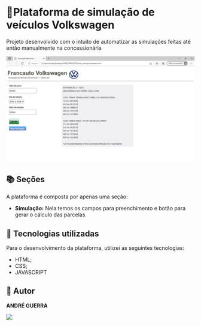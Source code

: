 # 🌈Plataforma de simulação de veículos Volkswagen

<div>

Projeto desenvolvido com o intuito de automatizar as simulações feitas até então manualmente na concessionária

<img src="https://github.com/AndreWar10/FrancautoVW/blob/master/2021-12-07.png"/>

## 📚 Seções
  A plataforma é composta por apenas uma seção:
  - <strong>Simulação:</strong> Nela temos os campos para preenchimento e botão para gerar o cálculo das parcelas.
   
## 💼 Tecnologias utilizadas
  Para o desenvolvimento da plataforma, utilizei as seguintes tecnologias:
  - HTML;
  - CSS;
  - JAVASCRIPT

## 🦄 Autor
<strong>ANDRÉ GUERRA</strong><br>
<div>
<a href="https://github.com/AndreWar10/" alt="Github">
<img src="https://img.shields.io/badge/-Github-1C1C1C?style=for-the-badge&logo=Github&logoColor=00FFFF&link=https://github.com/AndreWar10/"/>
</a>
</div>
